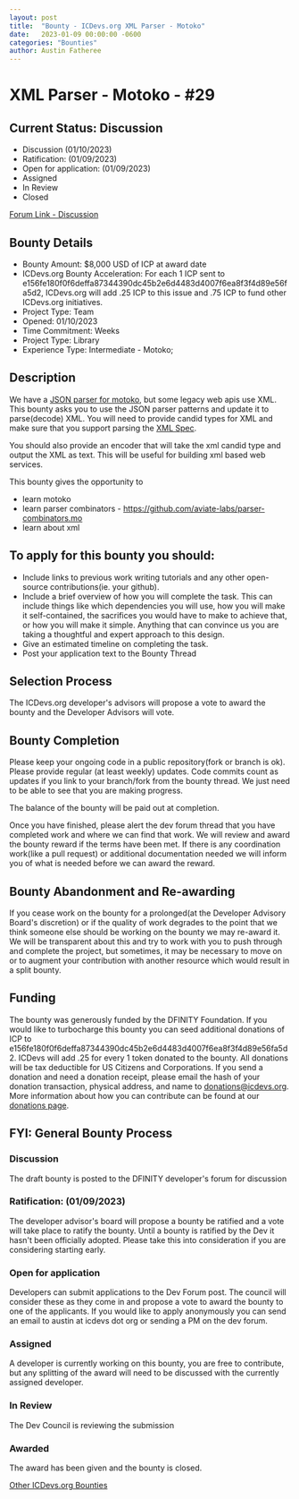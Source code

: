 ```yaml
---
layout: post
title:  "Bounty - ICDevs.org XML Parser - Motoko"
date:   2023-01-09 00:00:00 -0600
categories: "Bounties"
author: Austin Fatheree
---
```


# XML Parser - Motoko - #29

## Current Status: Discussion

* Discussion (01/10/2023)
* Ratification: (01/09/2023) 
* Open for application: (01/09/2023)
* Assigned 
* In Review 
* Closed 

[Forum Link - Discussion](https://forum.dfinity.org/t/open-icdevs-org-bounty-29-xml-parser-motoko-8-000/17881/3)

## Bounty Details

* Bounty Amount: $8,000 USD of ICP at award date
* ICDevs.org Bounty Acceleration: For each 1 ICP sent to e156fe180f0f6deffa87344390dc45b2e6d4483d4007f6ea8f3f4d89e56fa5d2, ICDevs.org will add  .25 ICP to this issue and .75 ICP to fund other ICDevs.org initiatives.
* Project Type: Team
* Opened: 01/10/2023
* Time Commitment: Weeks
* Project Type: Library
* Experience Type: Intermediate - Motoko;

## Description

We have a [JSON parser for motoko](https://github.com/aviate-labs/json.mo), but some legacy web apis use XML.  This bounty asks you to use the JSON parser patterns and update it to parse(decode) XML. You will need to provide candid types for XML and make sure that you support parsing the [XML Spec](https://www.w3.org/TR/xml/).

You should also provide an encoder that will take the xml candid type and output the XML as text.  This will be useful for building xml based web services.

This bounty gives the opportunity to

* learn motoko
* learn parser combinators - https://github.com/aviate-labs/parser-combinators.mo
* learn about xml

## To apply for this bounty you should:

* Include links to previous work writing tutorials and any other open-source contributions(ie. your github).
* Include a brief overview of how you will complete the task. This can include things like which dependencies you will use, how you will make it self-contained, the sacrifices you would have to make to achieve that, or how you will make it simple. Anything that can convince us you are taking a thoughtful and expert approach to this design.
* Give an estimated timeline on completing the task.
* Post your application text to the Bounty Thread

## Selection Process

The ICDevs.org developer's advisors will propose a vote to award the bounty and the Developer Advisors will vote.

## Bounty Completion

Please keep your ongoing code in a public repository(fork or branch is ok). Please provide regular (at least weekly) updates.  Code commits count as updates if you link to your branch/fork from the bounty thread.  We just need to be able to see that you are making progress.

The balance of the bounty will be paid out at completion.

Once you have finished, please alert the dev forum thread that you have completed work and where we can find that work.  We will review and award the bounty reward if the terms have been met.  If there is any coordination work(like a pull request) or additional documentation needed we will inform you of what is needed before we can award the reward.

## Bounty Abandonment and Re-awarding

If you cease work on the bounty for a prolonged(at the Developer Advisory Board's discretion) or if the quality of work degrades to the point that we think someone else should be working on the bounty we may re-award it.  We will be transparent about this and try to work with you to push through and complete the project, but sometimes, it may be necessary to move on or to augment your contribution with another resource which would result in a split bounty.

## Funding

The bounty was generously funded by the DFINITY Foundation. If you would like to turbocharge this bounty you can seed additional donations of ICP to e156fe180f0f6deffa87344390dc45b2e6d4483d4007f6ea8f3f4d89e56fa5d2.  ICDevs will add .25 for every 1 token donated to the bounty.  All donations will be tax deductible for US Citizens and Corporations.  If you send a donation and need a donation receipt, please email the hash of your donation transaction, physical address, and name to donations@icdevs.org.  More information about how you can contribute can be found at our [donations page](https://icdevs.org/donations.html).


## FYI: General Bounty Process

### Discussion

The draft bounty is posted to the DFINITY developer's forum for discussion

### Ratification: (01/09/2023)

The developer advisor's board will propose a bounty be ratified and a vote will take place to ratify the bounty.  Until a bounty is ratified by the Dev it hasn't been officially adopted. Please take this into consideration if you are considering starting early.

### Open for application

Developers can submit applications to the Dev Forum post.  The council will consider these as they come in and propose a vote to award the bounty to one of the applicants.  If you would like to apply anonymously you can send an email to austin at icdevs dot org or sending a PM on the dev forum.

### Assigned

A developer is currently working on this bounty, you are free to contribute, but any splitting of the award will need to be discussed with the currently assigned developer.

### In Review

The Dev Council is reviewing the submission

### Awarded

The award has been given and the bounty is closed.




[Other ICDevs.org Bounties](https://icdevs.org/bounties.html)

